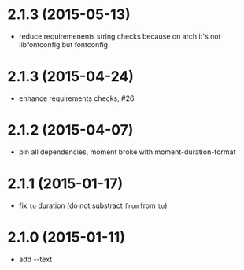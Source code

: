 # 2.1.3 (2015-05-13)

  * reduce requiremenents string checks because on arch it's not libfontconfig but fontconfig

# 2.1.3 (2015-04-24)

  * enhance requirements checks, #26

# 2.1.2 (2015-04-07)

  * pin all dependencies, moment broke with moment-duration-format

# 2.1.1 (2015-01-17)

  * fix `to` duration (do not substract `from` from `to`)

# 2.1.0 (2015-01-11)

  * add --text

